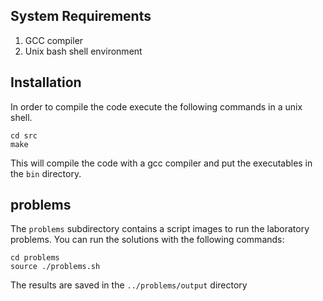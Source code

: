 ## System Requirements
1. GCC compiler
2. Unix bash shell environment

## Installation
In order to compile the code execute the following commands in a unix shell.

	cd src
	make

This will compile the code with a gcc compiler and put the executables in the ``bin`` directory.

## problems
The `problems` subdirectory contains a script images to run the laboratory problems. You can run the solutions with the following commands:

	cd problems
	source ./problems.sh

The results are saved in the `../problems/output` directory

